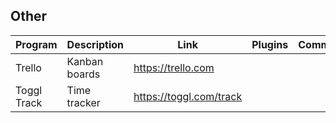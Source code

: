 ## Other

| Program | Description | Link | Plugins | Comment |
| --- | --- | --- | --- | --- |
| Trello | Kanban boards | https://trello.com |
| Toggl Track | Time tracker | https://toggl.com/track |
